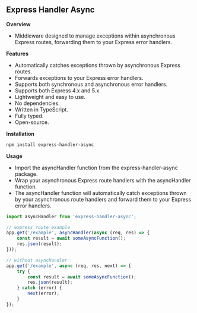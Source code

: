## Express Handler Async

**Overview**
- Middleware designed to manage exceptions within asynchronous Express routes, forwarding them to your Express error handlers.

**Features**
- Automatically catches exceptions thrown by asynchronous Express routes.
- Forwards exceptions to your Express error handlers.
- Supports both synchronous and asynchronous error handlers.
- Supports both Express 4.x and 5.x.
- Lightweight and easy to use.
- No dependencies.
- Written in TypeScript.
- Fully typed.
- Open-source.


**Installation**
```bash
npm install express-handler-async
```

**Usage**
- Import the asyncHandler function from the express-handler-async package.
- Wrap your asynchronous Express route handlers with the asyncHandler function.
- The asyncHandler function will automatically catch exceptions thrown by your asynchronous route handlers and forward them to your Express error handlers.


```javascript
import asyncHandler from 'express-handler-async';

// express route example
app.get('/example', asyncHandler(async (req, res) => {
    const result = await someAsyncFunction();
    res.json(result);
}));
```

```javascript
// without asyncHandler
app.get('/example', async (req, res, next) => {
    try {
        const result = await someAsyncFunction();
        res.json(result);
    } catch (error) {
        next(error);
    }
});
```